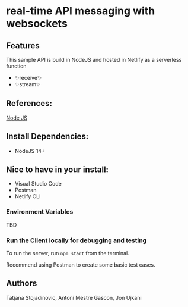 # real-time API messaging with websockets

## Features

This sample API is build in NodeJS and hosted in Netlify as a serverless function

- ✨receive✨
- ✨stream✨

## References:

<a href="https://nodejs.org/en/">
    Node JS
</a>



## Install Dependencies:

- NodeJS 14+

## Nice to have in your install:

- Visual Studio Code
- Postman
- Netlify CLI


### Environment Variables


TBD

### Run the Client locally for debugging and testing

To run the server, run `npm start` from the terminal.

Recommend using Postman to create some basic test cases.


## Authors

Tatjana Stojadinovic, Antoni Mestre Gascon, Jon Ujkani


